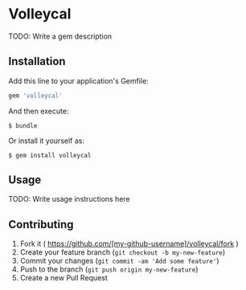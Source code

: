 # Volleycal

TODO: Write a gem description

## Installation

Add this line to your application's Gemfile:

```ruby
gem 'volleycal'
```

And then execute:

    $ bundle

Or install it yourself as:

    $ gem install volleycal

## Usage

TODO: Write usage instructions here

## Contributing

1. Fork it ( https://github.com/[my-github-username]/volleycal/fork )
2. Create your feature branch (`git checkout -b my-new-feature`)
3. Commit your changes (`git commit -am 'Add some feature'`)
4. Push to the branch (`git push origin my-new-feature`)
5. Create a new Pull Request
